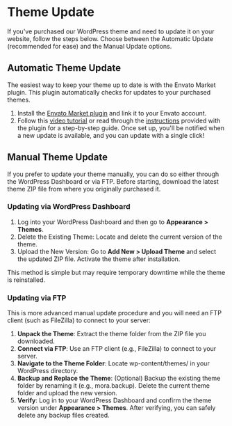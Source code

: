 # Theme Update
If you've purchased our WordPress theme and need to update it on your website, follow the steps below. Choose between the Automatic Update (recommended for ease) and the Manual Update options.

## Automatic Theme Update
The easiest way to keep your theme up to date is with the Envato Market plugin. This plugin automatically checks for updates to your purchased themes.

1. Install the [Envato Market plugin](https://www.envato.com/lp/market-plugin/) and link it to your Envato account.
2. Follow this [video tutorial](https://www.youtube.com/watch?v=aPm3D78rJDY) or read through the [instructions](https://www.wpexplorer.com/envato-market-plugin-guide/) provided with the plugin for a step-by-step guide.
Once set up, you'll be notified when a new update is available, and you can update with a single click!

## Manual Theme Update
If you prefer to update your theme manually, you can do so either through the WordPress Dashboard or via FTP. Before starting, download the latest theme ZIP file from where you originally purchased it.

### Updating via WordPress Dashboard
1. Log into your WordPress Dashboard and then go to **Appearance > Themes**.
2. Delete the Existing Theme: Locate and delete the current version of the theme.
3. Upload the New Version: Go to **Add New > Upload Theme** and select the updated ZIP file. Activate the theme after installation.
   
This method is simple but may require temporary downtime while the theme is reinstalled.

### Updating via FTP

This is more advanced manual update procedure and you will need an FTP client (such as FileZilla) to connect to your server:

1. **Unpack the Theme**: Extract the theme folder from the ZIP file you downloaded.
2. **Connect via FTP**: Use an FTP client (e.g., FileZilla) to connect to your server.
3. **Navigate to the Theme Folder**: Locate wp-content/themes/ in your WordPress directory.
4. **Backup and Replace the Theme**:
(Optional) Backup the existing theme folder by renaming it (e.g., mora.backup).
Delete the current theme folder and upload the new version.
5. **Verify**: Log in to your WordPress Dashboard and confirm the theme version under **Appearance > Themes**.
After verifying, you can safely delete any backup files created.
